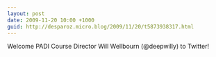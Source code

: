```yaml
---
layout: post
date: 2009-11-20 10:00 +1000
guid: http://desparoz.micro.blog/2009/11/20/t5873938317.html
---
```

Welcome PADI Course Director Will Wellbourn (@deepwilly) to Twitter!
